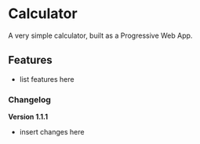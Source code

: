 # Calculator

A very simple calculator, built as a Progressive Web App.

## Features

- list features here

### Changelog

**Version 1.1.1**

- insert changes here

